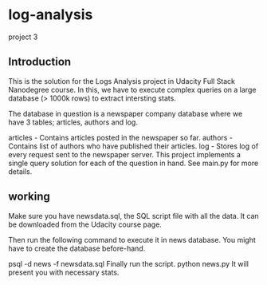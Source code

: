 # log-analysis
 project 3
## Introduction
This is the solution for the Logs Analysis project in Udacity Full Stack Nanodegree course. In this, we have to execute complex queries on a large database (> 1000k rows) to extract intersting stats.

The database in question is a newspaper company database where we have 3 tables; articles, authors and log.

articles - Contains articles posted in the newspaper so far.
authors - Contains list of authors who have published their articles.
log - Stores log of every request sent to the newspaper server.
This project implements a single query solution for each of the question in hand. See main.py for more details.

## working
Make sure you have newsdata.sql, the SQL script file with all the data. It can be downloaded from the Udacity course page.

Then run the following command to execute it in news database. You might have to create the database before-hand.

psql -d news -f newsdata.sql
Finally run the script.
python news.py
It will present you with necessary stats.
